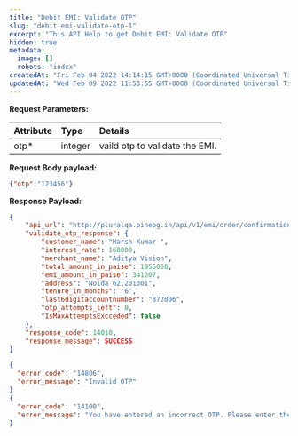 ```yaml
---
title: "Debit EMI: Validate OTP"
slug: "debit-emi-validate-otp-1"
excerpt: "This API Help to get Debit EMI: Validate OTP"
hidden: true
metadata: 
  image: []
  robots: "index"
createdAt: "Fri Feb 04 2022 14:14:15 GMT+0000 (Coordinated Universal Time)"
updatedAt: "Wed Feb 09 2022 11:53:55 GMT+0000 (Coordinated Universal Time)"
---
```

**Request Parameters:** 

| Attribute | Type    | Details                        |
| :-------- | :------ | :----------------------------- |
| otp\*     | integer | vaild otp to validate the EMI. |

**Request Body payload:** 

```json JSON
{"otp":"123456"}
```

**Response Payload:** 

```json 200 Success
{
    "api_url": "http://pluralqa.pinepg.in/api/v1/emi/order/confirmation?token=fsQNbaN6TfAu5wUbGD2ErbHi5BBJDphbu%2bU5PGgQ4OM%3d",
    "validate_otp_response": {
        "customer_name": "Harsh Kumar ",
        "interest_rate": 160000,
        "merchant_name": "Aditya Vision",
        "total_amount_in_paise": 1955000,
        "emi_amount_in_paise": 341207,
        "address": "Noida 62,201301",
        "tenure_in_months": "6",
        "last6digitaccountnumber": "872806",
        "otp_attempts_left": 0,
        "IsMaxAttemptsExcceded": false
    },
    "response_code": 14010,
    "response_message": SUCCESS
}
```
```json 400 Bad Request
{
  "error_code": "14806",
  "error_message": "Invalid OTP"
}
{
  "error_code": "14100",
  "error_message": "You have entered an incorrect OTP. Please enter the correct OTP"
}
```
```json 500 Internal Server Error

```
